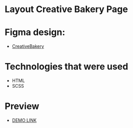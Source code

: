 # Layout Creative Bakery Page

# Figma design:
- [CreativeBakery](https://www.figma.com/file/dY3izAm0Vspsmra4lQWQIP/Bakerlab_FE-students?type=design&node-id=11342-1117&mode=design&t=Ql3MSIs8z7vHdIrr-0)

# Technologies that were used
- HTML
- SCSS

# Preview
- [DEMO LINK](https://vovchukkul.github.io/layout_landing-page/)

